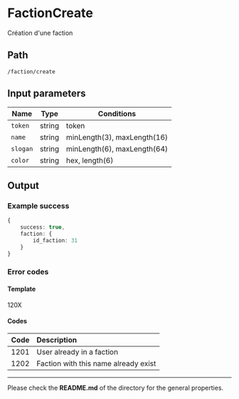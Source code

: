 # FactionCreate
Création d'une faction

## Path
`/faction/create`

## Input parameters
| Name | Type | Conditions |
| --- | --- | --- |
| `token` | string | token |
| `name` | string | minLength(3), maxLength(16) |
| `slogan` | string | minLength(6), maxLength(64) |
| `color` | string | hex, length(6) |

## Output

### Example success
```TypeScript
{
    success: true,
    faction: {
        id_faction: 31
    }
}
```

### Error codes
#### Template
120X

#### Codes
| Code | Description |
| ---: | :--- |
| 1201 | User already in a faction |
| 1202 | Faction with this name already exist |

---
Please check the **README.md** of the directory for the general properties.
